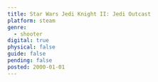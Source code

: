 ```yaml
---
title: Star Wars Jedi Knight II: Jedi Outcast
platform: steam
genre:
  - shooter
digital: true
physical: false
guide: false
pending: false
posted: 2000-01-01
---
```

